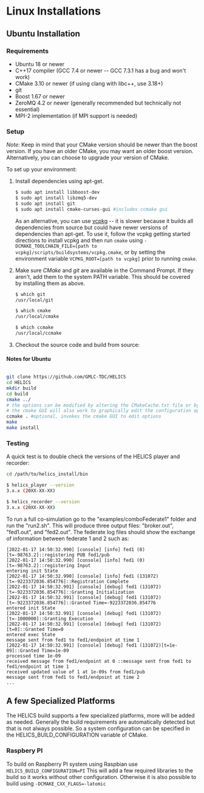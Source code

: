 # Linux Installations

## Ubuntu Installation

### Requirements

- Ubuntu 18 or newer
- C++17 compiler (GCC 7.4 or newer -- GCC 7.3.1 has a bug and won't work)
- CMake 3.10 or newer (if using clang with libc++, use 3.18+)
- git
- Boost 1.67 or newer
- ZeroMQ 4.2 or newer (generally recommended but technically not essential)
- MPI-2 implementation (if MPI support is needed)

### Setup

_Note_: Keep in mind that your CMake version should be newer than the boost version. If you have an older CMake, you may want an older boost version. Alternatively, you can choose to upgrade your version of CMake.

To set up your environment:

1. Install dependencies using apt-get.

   ```bash
   $ sudo apt install libboost-dev
   $ sudo apt install libzmq5-dev
   $ sudo apt install git
   $ sudo apt install cmake-curses-gui #includes ccmake gui
   ```

   As an alternative, you can use [vcpkg](https://github.com/microsoft/vcpkg#getting-started) -- it is slower
   because it builds all dependencies from source but could have newer versions of dependencies than apt-get.
   To use it, follow the vcpkg getting started directions to install vcpkg and then run `cmake` using
   `-DCMAKE_TOOLCHAIN_FILE=[path to vcpkg]/scripts/buildsystems/vcpkg.cmake`, or by setting the environment
   variable `VCPKG_ROOT=[path to vcpkg]` prior to running `cmake`.

2. Make sure _CMake_ and _git_ are available in the Command Prompt. If they aren't, add them to the system PATH variable. This should be covered by installing them as above.

   ```bash
   $ which git
   /usr/local/git

   $ which cmake
   /usr/local/cmake

   $ which ccmake
   /usr/local/ccmake
   ```

3. Checkout the source code and build from source:

#### Notes for Ubuntu

```bash

git clone https://github.com/GMLC-TDC/HELICS
cd HELICS
mkdir build
cd build
cmake ../
# the options can be modified by altering the CMakeCache.txt file or by using the ccmake command to edit them
# the cmake GUI will also work to graphically edit the configuration options.
ccmake . #optional, invokes the cmake GUI to edit options
make
make install
```

### Testing

A quick test is to double check the versions of the HELICS player and recorder:

```bash
cd /path/to/helics_install/bin

$ helics_player --version
3.x.x (20XX-XX-XX)

$ helics_recorder --version
3.x.x (20XX-XX-XX)
```

To run a full co-simulation go to the "examples/comboFederate1" folder and run the "run2.sh". This will produce three output files: "broker.out", "fed1.out", and "fed2.out". The federate log files should show the exchange of information between federate 1 and 2 such as:

```text
[2022-01-17 14:50:32.990] [console] [info] fed1 (0)[t=-98763.2]::registering PUB fed1/pub
[2022-01-17 14:50:32.990] [console] [info] fed1 (0)[t=-98763.2]::registering Input
entering init State
[2022-01-17 14:50:32.990] [console] [info] fed1 (131072)[t=-9223372036.854776]::Registration Complete
[2022-01-17 14:50:32.991] [console] [debug] fed1 (131072)[t=-9223372036.854776]::Granting Initialization
[2022-01-17 14:50:32.991] [console] [debug] fed1 (131072)[t=-9223372036.854776]::Granted Time=-9223372036.854776
entered init State
[2022-01-17 14:50:32.991] [console] [debug] fed1 (131072)[t=-1000000]::Granting Execution
[2022-01-17 14:50:32.991] [console] [debug] fed1 (131072)[t=0]::Granted Time=0
entered exec State
message sent from fed1 to fed1/endpoint at time 1
[2022-01-17 14:50:32.991] [console] [debug] fed1 (131072)[t=1e-09]::Granted Time=1e-09
processed time 1e-09
received message from fed1/endpoint at 0 ::message sent from fed1 to fed1/endpoint at time 1
received updated value of 1 at 1e-09s from fed1/pub
message sent from fed1 to fed1/endpoint at time 2
...
```

## A few Specialized Platforms

The HELICS build supports a few specialized platforms, more will be added as needed. Generally the build requirements are automatically detected but that is not always possible. So a system configuration can be specified in the HELICS_BUILD_CONFIGURATION variable of CMake.

### Raspbery PI

To build on Raspberry PI system using Raspbian use `HELICS_BUILD_CONFIGURATION=PI` This will add a few required libraries to the build so it works without other configuration. Otherwise it is also possible to build using `-DCMAKE_CXX_FLAGS=-latomic`
